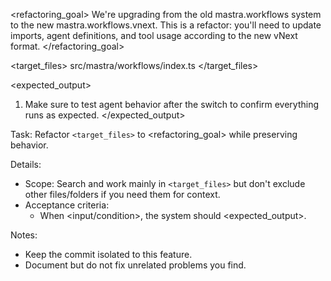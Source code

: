 <docs>
<!-- add related docs here -->
</docs>

<refactoring_goal>
We're upgrading from the old mastra.workflows system to the new mastra.workflows.vnext.
This is a refactor: you'll need to update imports, agent definitions, and tool usage according to the new vNext format.
</refactoring_goal>

<target_files>
src/mastra/workflows/index.ts
</target_files>

<libraries>
</libraries>

<expected_output>
1. Make sure to test agent behavior after the switch to confirm everything runs as expected.
</expected_output>

Task: Refactor `<target_files>` to <refactoring_goal> while preserving behavior.

Details:
- Scope: Search and work mainly in `<target_files>` but don't exclude other files/folders if you need them for context.
- Acceptance criteria:
  - When <input/condition>, the system should <expected_output>.

Notes:
- Keep the commit isolated to this feature.
- Document but do not fix unrelated problems you find.